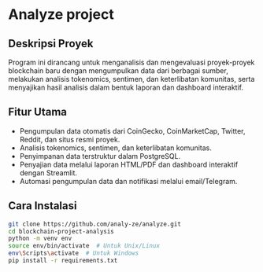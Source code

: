 # Analyze project

## Deskripsi Proyek
Program ini dirancang untuk menganalisis dan mengevaluasi proyek-proyek blockchain baru dengan mengumpulkan data dari berbagai sumber, melakukan analisis tokenomics, sentimen, dan keterlibatan komunitas, serta menyajikan hasil analisis dalam bentuk laporan dan dashboard interaktif.

## Fitur Utama
- Pengumpulan data otomatis dari CoinGecko, CoinMarketCap, Twitter, Reddit, dan situs resmi proyek.
- Analisis tokenomics, sentimen, dan keterlibatan komunitas.
- Penyimpanan data terstruktur dalam PostgreSQL.
- Penyajian data melalui laporan HTML/PDF dan dashboard interaktif dengan Streamlit.
- Automasi pengumpulan data dan notifikasi melalui email/Telegram.

## Cara Instalasi
```bash
git clone https://github.com/analy-ze/analyze.git
cd blockchain-project-analysis
python -m venv env
source env/bin/activate  # Untuk Unix/Linux
env\Scripts\activate  # Untuk Windows
pip install -r requirements.txt
